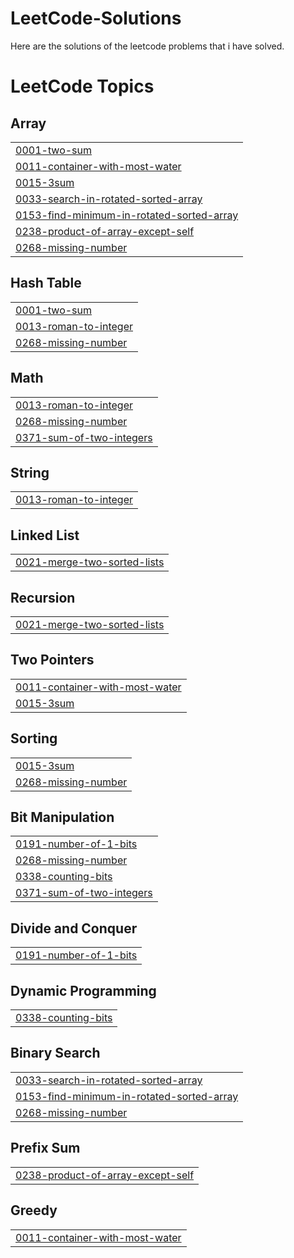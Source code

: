 # LeetCode-Solutions
Here are the solutions of the leetcode problems that i have solved.

<!---LeetCode Topics Start-->
# LeetCode Topics
## Array
|  |
| ------- |
| [0001-two-sum](https://github.com/kartikeya-negi/LeetCode-Solutions/tree/master/0001-two-sum) |
| [0011-container-with-most-water](https://github.com/kartikeya-negi/LeetCode-Solutions/tree/master/0011-container-with-most-water) |
| [0015-3sum](https://github.com/kartikeya-negi/LeetCode-Solutions/tree/master/0015-3sum) |
| [0033-search-in-rotated-sorted-array](https://github.com/kartikeya-negi/LeetCode-Solutions/tree/master/0033-search-in-rotated-sorted-array) |
| [0153-find-minimum-in-rotated-sorted-array](https://github.com/kartikeya-negi/LeetCode-Solutions/tree/master/0153-find-minimum-in-rotated-sorted-array) |
| [0238-product-of-array-except-self](https://github.com/kartikeya-negi/LeetCode-Solutions/tree/master/0238-product-of-array-except-self) |
| [0268-missing-number](https://github.com/kartikeya-negi/LeetCode-Solutions/tree/master/0268-missing-number) |
## Hash Table
|  |
| ------- |
| [0001-two-sum](https://github.com/kartikeya-negi/LeetCode-Solutions/tree/master/0001-two-sum) |
| [0013-roman-to-integer](https://github.com/kartikeya-negi/LeetCode-Solutions/tree/master/0013-roman-to-integer) |
| [0268-missing-number](https://github.com/kartikeya-negi/LeetCode-Solutions/tree/master/0268-missing-number) |
## Math
|  |
| ------- |
| [0013-roman-to-integer](https://github.com/kartikeya-negi/LeetCode-Solutions/tree/master/0013-roman-to-integer) |
| [0268-missing-number](https://github.com/kartikeya-negi/LeetCode-Solutions/tree/master/0268-missing-number) |
| [0371-sum-of-two-integers](https://github.com/kartikeya-negi/LeetCode-Solutions/tree/master/0371-sum-of-two-integers) |
## String
|  |
| ------- |
| [0013-roman-to-integer](https://github.com/kartikeya-negi/LeetCode-Solutions/tree/master/0013-roman-to-integer) |
## Linked List
|  |
| ------- |
| [0021-merge-two-sorted-lists](https://github.com/kartikeya-negi/LeetCode-Solutions/tree/master/0021-merge-two-sorted-lists) |
## Recursion
|  |
| ------- |
| [0021-merge-two-sorted-lists](https://github.com/kartikeya-negi/LeetCode-Solutions/tree/master/0021-merge-two-sorted-lists) |
## Two Pointers
|  |
| ------- |
| [0011-container-with-most-water](https://github.com/kartikeya-negi/LeetCode-Solutions/tree/master/0011-container-with-most-water) |
| [0015-3sum](https://github.com/kartikeya-negi/LeetCode-Solutions/tree/master/0015-3sum) |
## Sorting
|  |
| ------- |
| [0015-3sum](https://github.com/kartikeya-negi/LeetCode-Solutions/tree/master/0015-3sum) |
| [0268-missing-number](https://github.com/kartikeya-negi/LeetCode-Solutions/tree/master/0268-missing-number) |
## Bit Manipulation
|  |
| ------- |
| [0191-number-of-1-bits](https://github.com/kartikeya-negi/LeetCode-Solutions/tree/master/0191-number-of-1-bits) |
| [0268-missing-number](https://github.com/kartikeya-negi/LeetCode-Solutions/tree/master/0268-missing-number) |
| [0338-counting-bits](https://github.com/kartikeya-negi/LeetCode-Solutions/tree/master/0338-counting-bits) |
| [0371-sum-of-two-integers](https://github.com/kartikeya-negi/LeetCode-Solutions/tree/master/0371-sum-of-two-integers) |
## Divide and Conquer
|  |
| ------- |
| [0191-number-of-1-bits](https://github.com/kartikeya-negi/LeetCode-Solutions/tree/master/0191-number-of-1-bits) |
## Dynamic Programming
|  |
| ------- |
| [0338-counting-bits](https://github.com/kartikeya-negi/LeetCode-Solutions/tree/master/0338-counting-bits) |
## Binary Search
|  |
| ------- |
| [0033-search-in-rotated-sorted-array](https://github.com/kartikeya-negi/LeetCode-Solutions/tree/master/0033-search-in-rotated-sorted-array) |
| [0153-find-minimum-in-rotated-sorted-array](https://github.com/kartikeya-negi/LeetCode-Solutions/tree/master/0153-find-minimum-in-rotated-sorted-array) |
| [0268-missing-number](https://github.com/kartikeya-negi/LeetCode-Solutions/tree/master/0268-missing-number) |
## Prefix Sum
|  |
| ------- |
| [0238-product-of-array-except-self](https://github.com/kartikeya-negi/LeetCode-Solutions/tree/master/0238-product-of-array-except-self) |
## Greedy
|  |
| ------- |
| [0011-container-with-most-water](https://github.com/kartikeya-negi/LeetCode-Solutions/tree/master/0011-container-with-most-water) |
<!---LeetCode Topics End-->